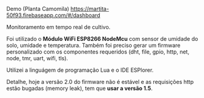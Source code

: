 Demo (Planta Camomila) https://martita-50f93.firebaseapp.com/#/dashboard

Monitoramento em tempo real de cultivo.
 
Foi utilizado o **Módulo WiFi ESP8266 NodeMcu** com sensor de umidade do solo, umidade e temperatura.
Também foi preciso gerar um firmware personalizado com os componentes requeridos (dht, file, gpio, http, net, node, tmr, uart, wifi, tls).

Utilizei a linguágem de programação Lua e o IDE ESPlorer.

Detalhe, hoje a versão 2.0 do firmware não é estável e as requisições http estão bugadas (memory leak), tem que **usar a versão 1.5**.   